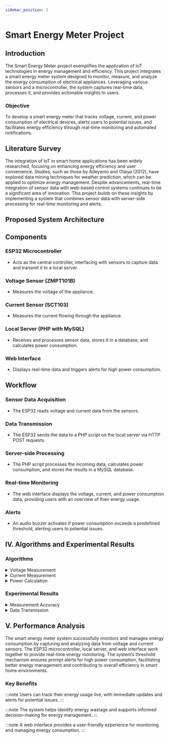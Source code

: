 ```yaml
---
sidebar_position: 2
---
```


# Smart Energy Meter Project

## Introduction

The Smart Energy Meter project exemplifies the application of IoT technologies in energy management and efficiency. This project integrates a smart energy meter system designed to monitor, measure, and analyze the energy consumption of electrical appliances. Leveraging various sensors and a microcontroller, the system captures real-time data, processes it, and provides actionable insights to users.

### Objective

To develop a smart energy meter that tracks voltage, current, and power consumption of electrical devices, alerts users to potential issues, and facilitates energy efficiency through real-time monitoring and automated notifications.

## Literature Survey

The integration of IoT in smart home applications has been widely researched, focusing on enhancing energy efficiency and user convenience. Studies, such as those by Adeyemo and Olaiya (2012), have explored data mining techniques for weather prediction, which can be applied to optimize energy management. Despite advancements, real-time integration of sensor data with web-based control systems continues to be a significant area of innovation. This project builds on these insights by implementing a system that combines sensor data with server-side processing for real-time monitoring and alerts.

## Proposed System Architecture

## Components

### ESP32 Microcontroller
- Acts as the central controller, interfacing with sensors to capture data and transmit it to a local server.

### Voltage Sensor (ZMPT101B)
- Measures the voltage of the appliance.

### Current Sensor (SCT103)
- Measures the current flowing through the appliance.

### Local Server (PHP with MySQL)
- Receives and processes sensor data, stores it in a database, and calculates power consumption.

### Web Interface
- Displays real-time data and triggers alerts for high power consumption.

## Workflow

### Sensor Data Acquisition
- The ESP32 reads voltage and current data from the sensors.

### Data Transmission
- The ESP32 sends the data to a PHP script on the local server via HTTP POST requests.

### Server-side Processing
- The PHP script processes the incoming data, calculates power consumption, and stores the results in a MySQL database.

### Real-time Monitoring
- The web interface displays the voltage, current, and power consumption data, providing users with an overview of their energy usage.

### Alerts
- An audio buzzer activates if power consumption exceeds a predefined threshold, alerting users to potential issues.

## IV. Algorithms and Experimental Results

### Algorithms

<details>
<summary>Voltage Measurement</summary>

- **Formula:** Voltage = sensorValue * (5.0 / 1023.0) * voltage_calibration_factor
- Converts the sensor value to voltage using the provided formula.

</details>

<details>
<summary>Current Measurement</summary>

- **Formula:** Current = sensorValue * (5.0 / 1023.0) * (30.0 / 5.0) * current_calibration
- Converts the sensor value to current using the provided formula.

</details>

<details>
<summary>Power Calculation</summary>

- **Formula:** Power = voltage * current
- Computes the power consumption based on voltage and current readings.

</details>

### Experimental Results

<details>
<summary>Measurement Accuracy</summary>

- The sensors provide accurate measurements within a reasonable tolerance.
- Calibration factors ensure that readings are precise in real-world conditions.

</details>

<details>
<summary>Data Transmission</summary>

- Data is reliably transmitted from the ESP32 to the local server via HTTP POST requests.
- The PHP script processes the data effectively, storing it in a MySQL database and enabling real-time monitoring.

</details>


## V. Performance Analysis

The smart energy meter system successfully monitors and manages energy consumption by capturing and analyzing data from voltage and current sensors. The ESP32 microcontroller, local server, and web interface work together to provide real-time energy monitoring. The system’s threshold mechanism ensures prompt alerts for high power consumption, facilitating better energy management and contributing to overall efficiency in smart home environments.

### Key Benefits

:::note
Users can track their energy usage live, with immediate updates and alerts for potential issues.
:::

:::note
The system helps identify energy wastage and supports informed decision-making for energy management.
:::

:::note
A web interface provides a user-friendly experience for monitoring and managing energy consumption.
:::


